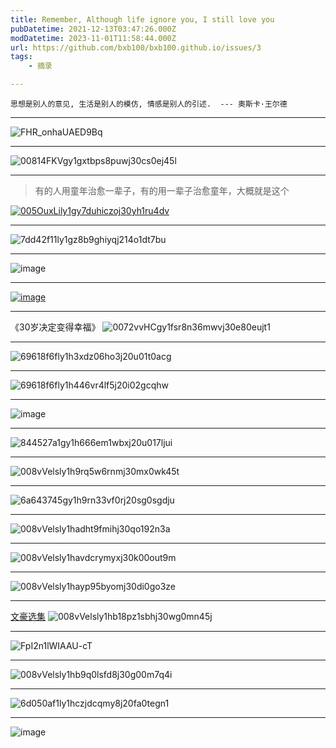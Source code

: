 ```yaml
---
title: Remember, Although life ignore you, I still love you
pubDatetime: 2021-12-13T03:47:26.000Z
modDatetime: 2023-11-01T11:58:44.000Z
url: https://github.com/bxb100/bxb100.github.io/issues/3
tags:
	- 摘录

---
```


    思想是别人的意见, 生活是别人的模仿, 情感是别人的引述.  --- 奧斯卡·王尔德

---

<a id='issuecomment-1000731478'></a>
![FHR_onhaUAED9Bq](https://user-images.githubusercontent.com/20685961/147336969-b3c61b57-fa2d-40d4-b361-678cf7853fd9.jpg)

---

<a id='issuecomment-1001852382'></a>
![00814FKVgy1gxtbps8puwj30cs0ej45l](https://user-images.githubusercontent.com/20685961/147525618-4985ef49-778a-4eed-9393-771c696ef92f.jpg)

---

<a id='issuecomment-1008554191'></a>

> 有的人用童年治愈一辈子，有的用一辈子治愈童年，大概就是这个

[![005OuxLily1gy7duhiczoj30yh1ru4dv](https://user-images.githubusercontent.com/20685961/148721530-e906168d-aadd-49b1-9847-d8bf0953531a.jpg)](http://jandan.net/t/5130436)

---

<a id='issuecomment-1034644960'></a>
![7dd42f11ly1gz8b9ghiyqj214o1dt7bu](https://user-images.githubusercontent.com/20685961/153370287-26c895f2-ea71-47cc-9d11-d5bdbcb6865d.jpg)

---

<a id='issuecomment-1073213019'></a>
![image](https://user-images.githubusercontent.com/20685961/159156807-241859b9-8f7b-4e7c-9448-29863e14bbef.png)

---

<a id='issuecomment-1073701776'></a>
[![image](https://user-images.githubusercontent.com/20685961/159238460-c3d33e43-1ba1-4a99-b5dd-60e70b794471.png)](http://jandan.net/t/5190264)

---

<a id='issuecomment-1164470663'></a>
《30岁决定变得幸福》
![0072vvHCgy1fsr8n36mwvj30e80eujt1](https://user-images.githubusercontent.com/20685961/175321844-b560fcc7-b46f-4bc3-b9f6-1f2556621f14.jpg)

---

<a id='issuecomment-1176258771'></a>
![69618f6fly1h3xdz06ho3j20u01t0acg](https://user-images.githubusercontent.com/20685961/177568016-66d3bf89-09d0-4b6d-b920-1f3cf1e6bf07.jpg)

---

<a id='issuecomment-1182660440'></a>
![69618f6fly1h446vr4lf5j20i02gcqhw](https://user-images.githubusercontent.com/20685961/178628911-6dcc7c6c-bb89-4d54-b292-181c8167f70c.jpg)

---

<a id='issuecomment-1208885742'></a>
![image](https://user-images.githubusercontent.com/20685961/183561817-5d99b0e8-4623-402f-9153-90cbb1fe9773.png)

---

<a id='issuecomment-1249978823'></a>
![844527a1gy1h666em1wbxj20u017ljui](https://user-images.githubusercontent.com/20685961/190836656-11c1cc97-258c-427d-95e2-36398cef5df2.jpg)

---

<a id='issuecomment-1370754914'></a>
![008vVelsly1h9rq5w6rnmj30mx0wk45t](https://user-images.githubusercontent.com/20685961/210536799-27da2fc7-519d-4a1d-9ebf-ea17cf84764e.jpg)

---

<a id='issuecomment-1375434483'></a>
![6a643745gy1h9rn33vf0rj20sg0sgdju](https://user-images.githubusercontent.com/20685961/211293288-938d7f12-ca58-4eab-ba51-bd0b93ec4464.jpg)

---

<a id='issuecomment-1399980668'></a>
![008vVelsly1hadht9fmihj30qo192n3a](https://user-images.githubusercontent.com/20685961/213997588-6772f4a4-ea01-47f3-b5a0-0324ebd605ae.jpg)

---

<a id='issuecomment-1422731103'></a>
![008vVelsly1havdcrymyxj30k00out9m](https://user-images.githubusercontent.com/20685961/217566654-69406017-a6de-45db-b8f3-cbf38b26e262.jpg)

---

<a id='issuecomment-1426759023'></a>
![008vVelsly1hayp95byomj30di0go3ze](https://user-images.githubusercontent.com/20685961/218258770-c7e4a391-2ecb-49d9-9c98-5384e100c6e5.jpg)

---

<a id='issuecomment-1427546160'></a>
[文豪选集](http://jandan.net/t/5406445)
![008vVelsly1hb18pz1sbhj30wg0mn45j](https://user-images.githubusercontent.com/20685961/218409945-4a389884-408b-4b5f-9f0f-fface00044c1.jpg)

---

<a id='issuecomment-1434824011'></a>
![FpI2n1lWIAAU-cT](https://user-images.githubusercontent.com/20685961/219699256-40c41336-20e5-4262-be1e-4c002e25ea69.jpg)

---

<a id='issuecomment-1436221932'></a>
![008vVelsly1hb9q0lsfd8j30g00m7q4i](https://user-images.githubusercontent.com/20685961/219996615-1d8c9b8b-828f-48e4-836a-4751df5b1867.jpg)

---

<a id='issuecomment-1508946401'></a>
![6d050af1ly1hczjdcqmy8j20fa0tegn1](https://user-images.githubusercontent.com/20685961/232106770-1290ae48-0734-41f9-8462-3f1162619787.jpg)

---

<a id='issuecomment-1788832555'></a>
![image](https://github.com/bxb100/bxb100.github.io/assets/20685961/65ef5912-30f8-4b5b-bf1a-c387f7bd1955)
